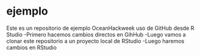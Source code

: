 # ejemplo
Este es un repositorio de ejemplo OceanHackweek uso de GitHub desde R Studio
-Primero hacemos cambios directos en GihHub
-Luego vamos a clonar este repositorio a un proyecto local de RStudio
-Luego haremos cambios en RStudio
